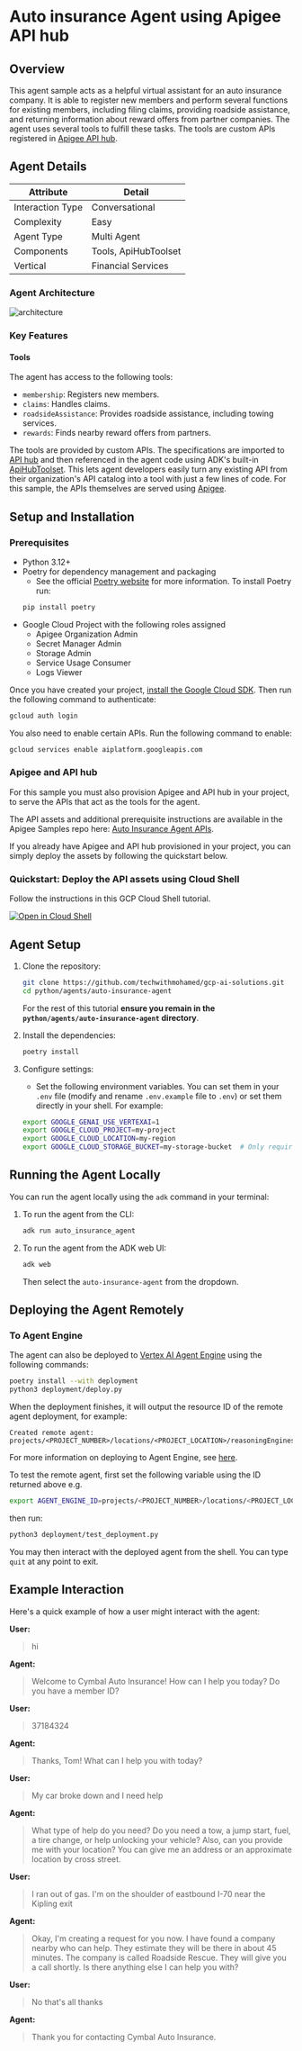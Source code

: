 # Auto insurance Agent using Apigee API hub

## Overview

This agent sample acts as a helpful virtual assistant for an auto insurance company. It is able to register new members and perform several functions for existing members, including filing claims, providing roadside assistance, and returning information about reward offers from partner companies.  The agent uses several tools to fulfill these tasks. The tools are custom APIs registered in [Apigee API hub](https://cloud.google.com/apigee/docs/apihub/what-is-api-hub).

## Agent Details

| Attribute | Detail |
|---|---|
|   Interaction Type |   Conversational |
|   Complexity |   Easy |
|   Agent Type |   Multi Agent |
|   Components |   Tools, ApiHubToolset |
|   Vertical |   Financial Services |

### Agent Architecture

![architecture](arch.png)

### Key Features

#### Tools

The agent has access to the following tools:

- `membership`: Registers new members.
- `claims`: Handles claims.
- `roadsideAssistance`: Provides roadside assistance, including towing services.
- `rewards`: Finds nearby reward offers from partners.

The tools are provided by custom APIs. The specifications are imported to [API hub](https://cloud.google.com/apigee/docs/apihub/what-is-api-hub) and then referenced in the agent code using ADK's built-in [ApiHubToolset](https://google.github.io/adk-docs/tools/google-cloud-tools/#apigee-api-hub-tools). This lets agent developers easily turn any existing API from their organization's API catalog into a tool with just a few lines of code. For this sample, the APIs themselves are served using [Apigee](https://cloud.google.com/apigee).

## Setup and Installation

### Prerequisites

- Python 3.12+
-   Poetry for dependency management and packaging
    -   See the official
        [Poetry website](https://python-poetry.org/docs/) for more information. To install Poetry run:
    ```bash
    pip install poetry
    ```
- Google Cloud Project with the following roles assigned
  - Apigee Organization Admin
  - Secret Manager Admin
  - Storage Admin
  - Service Usage Consumer
  - Logs Viewer

Once you have created your project, [install the Google Cloud SDK](https://cloud.google.com/sdk/docs/install). Then run the following command to authenticate:
```bash
gcloud auth login
```
You also need to enable certain APIs. Run the following command to enable:
```bash
gcloud services enable aiplatform.googleapis.com
```

### Apigee and API hub

For this sample you must also provision Apigee and API hub in your project, to serve the APIs that act as the tools for the agent.

The API assets and additional prerequisite instructions are available in the Apigee Samples repo here: [Auto Insurance Agent APIs](https://github.com/GoogleCloudPlatform/apigee-samples/tree/main/adk-auto-insurance-agent). 

If you already have Apigee and API hub provisioned in your project, you can simply  deploy the assets by following the quickstart below.

### Quickstart: Deploy the API assets using Cloud Shell

Follow the instructions in this GCP Cloud Shell tutorial.

[![Open in Cloud Shell](https://gstatic.com/cloudssh/images/open-btn.png)](https://ssh.cloud.google.com/cloudshell/open?cloudshell_git_repo=https://github.com/GoogleCloudPlatform/apigee-samples&cloudshell_git_branch=main&cloudshell_workspace=.&cloudshell_tutorial=adk-auto-insurance-agent/docs/cloudshell-tutorial.md)


## Agent Setup

1.  Clone the repository:

    ```bash
    git clone https://github.com/techwithmohamed/gcp-ai-solutions.git
    cd python/agents/auto-insurance-agent
    ```

    For the rest of this tutorial **ensure you remain in the `python/agents/auto-insurance-agent` directory**.

2.  Install the dependencies:

    ```bash
    poetry install
    ```

3.  Configure settings:

    - Set the following environment variables. You can set them in your `.env` file (modify and rename `.env.example` file to `.env`) or set them directly in your shell. For example:

    ```bash
    export GOOGLE_GENAI_USE_VERTEXAI=1
    export GOOGLE_CLOUD_PROJECT=my-project
    export GOOGLE_CLOUD_LOCATION=my-region
    export GOOGLE_CLOUD_STORAGE_BUCKET=my-storage-bucket  # Only required for deployment on Agent Engine
    ```

## Running the Agent Locally

You can run the agent locally using the `adk` command in your terminal:

1.  To run the agent from the CLI:

    ```bash
    adk run auto_insurance_agent
    ```

2.  To run the agent from the ADK web UI:

    ```bash
    adk web
    ```
    Then select the `auto-insurance-agent` from the dropdown.

## Deploying the Agent Remotely

### To Agent Engine

The agent can also be deployed to [Vertex AI Agent Engine](https://cloud.google.com/vertex-ai/generative-ai/docs/agent-engine/overview) using the following
commands:

```bash
poetry install --with deployment
python3 deployment/deploy.py
```

When the deployment finishes, it will output the resource ID of the remote agent deployment, for example:
```
Created remote agent: projects/<PROJECT_NUMBER>/locations/<PROJECT_LOCATION>/reasoningEngines/<AGENT_ENGINE_ID>
```

For more information on deploying to Agent Engine, see [here](https://google.github.io/adk-docs/deploy/agent-engine/#install-vertex-ai-sdk).

To test the remote agent, first set the following variable using the ID returned above e.g.
```bash
export AGENT_ENGINE_ID=projects/<PROJECT_NUMBER>/locations/<PROJECT_LOCATION>/reasoningEngines/<AGENT_ENGINE_ID>
```
then run:
```bash
python3 deployment/test_deployment.py
```

You may then interact with the deployed agent from the shell. You can type `quit` at any point to exit.

## Example Interaction

Here's a quick example of how a user might interact with the agent:

**User:**
>hi

**Agent:**
>Welcome to Cymbal Auto Insurance! How can I help you today? Do you have a member ID?

**User:**
>37184324

**Agent:**
>Thanks, Tom! What can I help you with today?

**User:**
>My car broke down and I need help

**Agent:**
>What type of help do you need? Do you need a tow, a jump start, fuel, a tire change, or help unlocking your vehicle? Also, can you provide me with your location? You can give me an address or an approximate location by cross street.

**User:**
>I ran out of gas. I'm on the shoulder of eastbound I-70 near the Kipling exit

**Agent:**
>Okay, I'm creating a request for you now. I have found a company nearby who can help. They estimate they will be there in about 45 minutes. The company is called Roadside Rescue. They will give you a call shortly. Is there anything else I can help you with?

**User:**
>No that's all thanks

**Agent:**
>Thank you for contacting Cymbal Auto Insurance.